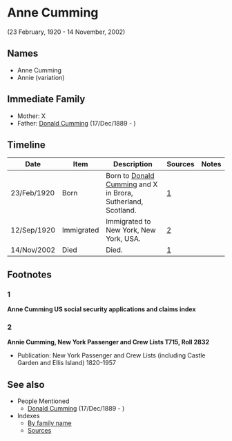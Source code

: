 ﻿---
layout: page
permalink: /people/i14926290
---

# Anne Cumming
(23 February, 1920 - 14 November, 2002)

## Names

* Anne Cumming
* Annie (variation)

## Immediate Family

* Mother: X
* Father: [Donald Cumming](./@i89853996@-donald-cumming-b1889-12-17-d.md) (17/Dec/1889 - )

## Timeline

Date | Item | Description | Sources | Notes
---|---|---|---|---
23/Feb/1920 | Born | Born to [Donald Cumming](./@i89853996@-donald-cumming-b1889-12-17-d.md) and X in Brora, Sutherland, Scotland. | [1](#1) | 
12/Sep/1920 | Immigrated | Immigrated to New York, New York, USA. | [2](#2) | 
14/Nov/2002 | Died | Died. | [1](#1) | 

## Footnotes

### 1

**Anne Cumming US social security applications and claims index**


### 2

**Annie Cumming, New York Passenger and Crew Lists T715, Roll 2832**

* Publication: New York Passenger and Crew Lists (including Castle Garden and Ellis Island) 1820-1957


## See also

- People Mentioned
  - [Donald Cumming](./@i89853996@-donald-cumming-b1889-12-17-d.md) (17/Dec/1889 - )
- Indexes
  - [By family name](../index-by-family-name.md)
  - [Sources](../index-of-sources-by-title.md)
